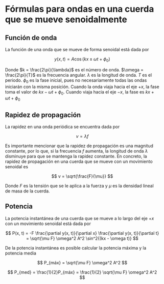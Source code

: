 # Fórmulas para ondas en una cuerda que se mueve senoidalmente

## Función de onda

La función de una onda que se mueve de forma senoidal está dada por

$$
y(x, t) = A \cos{(kx \pm \omega t + \phi_0)}
$$

Donde
$k = \frac{2\pi}{\lambda}$ es el número de onda.
$\omega = \frac{2\pi}{T}$ es la frecuencia angular.
$\lambda$ es la longitud de onda.
$T$ es el periodo.
$\phi_0$ es la fase inicial, pues no necesariamente todas las ondas iniciarán con la misma posición.
Cuando la onda viaja hacia el eje $+x$, la fase toma el valor de $kx - \omega t + \phi_0$. Cuando viaja hacia el eje $-x$, la fase es $kx + \omega t + \phi_0$

## Rapidez de propagación

La rapidez en una onda periódica se encuentra dada por

$$
v = \lambda f
$$

Es importante mencionar que la rapidez de propagación es una magnitud constante, por lo que, si la frecuencia $f$ aumenta, la longitud de onda $\lambda$ disminuye para que se mantenga la rapidez constante. En concreto, la rapidez de propagación en una cuerda que se mueve con un movimiento senoidal es

$$
v = \sqrt{\frac{F}{\mu}}
$$

Donde $F$ es la tensión que se le aplica a la fuerza y $\mu$ es la densidad lineal de masa de la cuerda.

## Potencia

La potencia instantánea de una cuerda que se mueve a lo largo del eje $+x$ con un movimiento senoidal está dada por

$$
P(x, t) = -F \frac{\partial y(x, t)}{\partial x} \frac{\partial y(x, t)}{\partial t} = \sqrt{\mu F} \omega^2 A^2 \sin^2{(kx - \omega t)}
$$

De la potencia instantánea es posible calcular la potencia máxima y la potencia media

$$
P_{máx} = \sqrt{\mu F} \omega^2 A^2
$$

$$
P_{med} = \frac{1}{2}P_{máx} = \frac{1}{2} \sqrt{\mu F} \omega^2 A^2
$$
